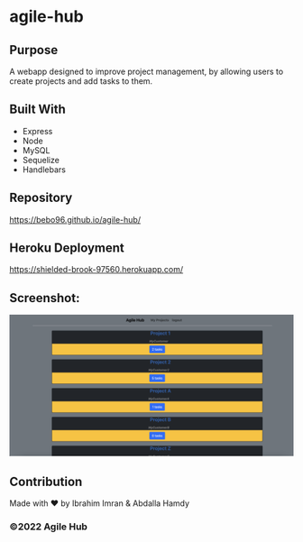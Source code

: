 # agile-hub

## Purpose
A webapp designed to improve project management, by allowing users to create projects and add tasks to them.

## Built With
* Express 
* Node
* MySQL
* Sequelize
* Handlebars

## Repository
https://bebo96.github.io/agile-hub/

## Heroku Deployment
https://shielded-brook-97560.herokuapp.com/

## Screenshot:
![Alt text](./public/agile-hub.png?raw=true "Agile Hub Icon")

## Contribution
Made with ❤️ by Ibrahim Imran & Abdalla Hamdy 

### ©️2022 Agile Hub
